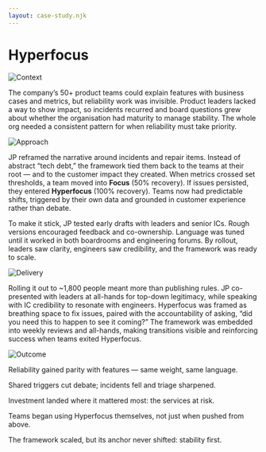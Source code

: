 ```yaml
---
layout: case-study.njk
---
```


# Hyperfocus

![Context](https://picsum.photos/seed/context/600/400/)

The company’s  50+ product teams could explain features with business cases and metrics, but reliability work was invisible. Product leaders lacked a way to show impact, so incidents recurred and board questions grew about whether the organisation had maturity to manage stability. The whole org needed a consistent pattern for when reliability must take priority.

![Approach](https://picsum.photos/seed/approach/600/400/)

JP reframed the narrative around incidents and repair items. Instead of abstract “tech debt,” the framework tied them back to the teams at their root — and to the customer impact they created. When metrics crossed set thresholds, a team moved into **Focus** (50% recovery). If issues persisted, they entered **Hyperfocus** (100% recovery). Teams now had predictable shifts, triggered by their own data and grounded in customer experience rather than debate.

To make it stick, JP tested early drafts with leaders and senior ICs. Rough versions encouraged feedback and co-ownership. Language was tuned until it worked in both boardrooms and engineering forums. By rollout, leaders saw clarity, engineers saw credibility, and the framework was ready to scale.

![Delivery](https://picsum.photos/seed/delivery/600/400/)

Rolling it out to ~1,800 people meant more than publishing rules. JP co-presented with leaders at all-hands for top-down legitimacy, while speaking with IC credibility to resonate with engineers. Hyperfocus was framed as breathing space to fix issues, paired with the accountability of asking, “did you need this to happen to see it coming?” The framework was embedded into weekly reviews and all-hands, making transitions visible and reinforcing success when teams exited Hyperfocus.

![Outcome](https://picsum.photos/seed/outcome/600/400/)

Reliability gained parity with features — same weight, same language.

Shared triggers cut debate; incidents fell and triage sharpened.

Investment landed where it mattered most: the services at risk.

Teams began using Hyperfocus themselves, not just when pushed from above.

The framework scaled, but its anchor never shifted: stability first.
